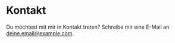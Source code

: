 # Kontakt

Du möchtest mit mir in Kontakt treten? Schreibe mir eine E-Mail an [deine.email@example.com](mailto:deine.email@example.com).
